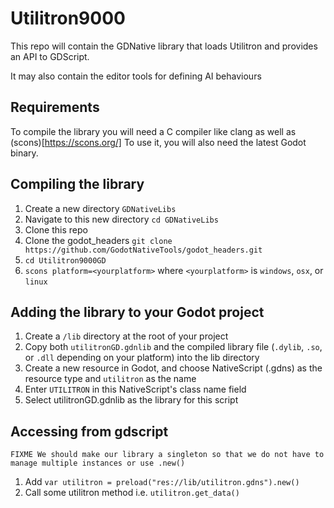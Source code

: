 # Utilitron9000

This repo will contain the GDNative library that loads Utilitron and provides an API to GDScript.

It may also contain the editor tools for defining AI behaviours

## Requirements
To compile the library you will need a C compiler like clang as well as (scons)[https://scons.org/]
To use it, you will also need the latest Godot binary.

## Compiling the library

1. Create a new directory `GDNativeLibs`
2. Navigate to this new directory `cd GDNativeLibs` 
3. Clone this repo
4. Clone the godot_headers `git clone https://github.com/GodotNativeTools/godot_headers.git`
5. `cd Utilitron9000GD`
6. `scons platform=<yourplatform>` where `<yourplatform>` is `windows`, `osx`, or `linux`

## Adding the library to your Godot project

1. Create a `/lib` directory at the root of your project
2. Copy both `utilitronGD.gdnlib` and the compiled library file (`.dylib`, `.so`, or `.dll` depending on your platform) into the lib directory
3. Create a new resource in Godot, and choose NativeScript (.gdns) as the resource type and `utilitron` as the name
4. Enter `UTILITRON` in this NativeScript's class name field 
5. Select utilitronGD.gdnlib as the library for this script

## Accessing from gdscript

`FIXME We should make our library a singleton so that we do not have to manage multiple instances or use .new()`
1. Add `var utilitron = preload("res://lib/utilitron.gdns").new()`
2. Call some utilitron method i.e. `utilitron.get_data()`

